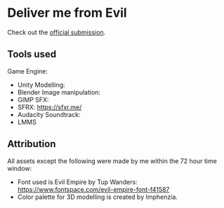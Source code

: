 # Deliver me from Evil
Check out the [official submission](https://ldjam.com/events/ludum-dare/53/$355714).


## Tools used
Game Engine:
- Unity
Modelling:
- Blender
Image manipulation:
- GIMP
SFX:
- SFRX: https://sfxr.me/
- Audacity
Soundtrack:
- LMMS

## Attribution
All assets except the following were made by me within the 72 hour time window:

- Font used is Evil Empire by Tup Wanders: https://www.fontspace.com/evil-empire-font-f41587  
- Color palette for 3D modelling is created by Imphenzia.
